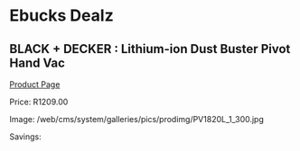 
# Ebucks Dealz
## BLACK + DECKER : Lithium-ion Dust Buster Pivot Hand Vac
[Product Page](https://www.ebucks.com/web/shop/productSelected.do?prodId=570825366&catId=998409624)

Price: R1209.00

Image: /web/cms/system/galleries/pics/prodimg/PV1820L_1_300.jpg

Savings: 


	